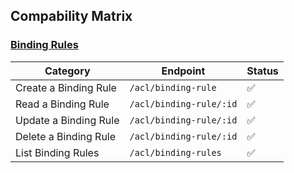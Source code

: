## Compability Matrix

### [Binding Rules](https://developer.hashicorp.com/consul/api-docs/acl/binding-rules)

| Category              | Endpoint                | Status 
| --------------------- | ----------------------- | ------ 
| Create a Binding Rule | `/acl/binding-rule`     | ✅ 
| Read a Binding Rule   | `/acl/binding-rule/:id` | ✅ 
| Update a Binding Rule | `/acl/binding-rule/:id` | ✅ 
| Delete a Binding Rule | `/acl/binding-rule/:id` | ✅ 
| List Binding Rules    | `/acl/binding-rules`    | ✅ 
